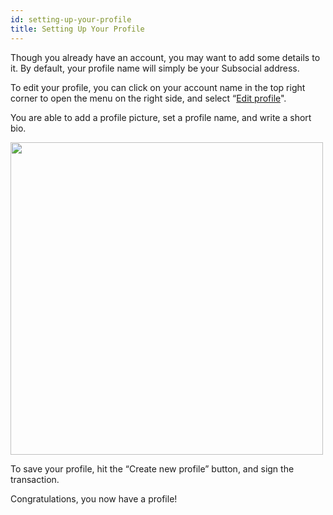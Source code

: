 ```yaml
---
id: setting-up-your-profile
title: Setting Up Your Profile
---
```

Though you already have an account, you may want to add some details to it. By default, your profile name will simply be your Subsocial address.

To edit your profile, you can click on your account name in the top right corner to open the menu on the right side, and select “[Edit profile](https://polkaverse.com/accounts/edit)".

You are able to add a profile picture, set a profile name, and write a short bio.

<img src="/img/getting-started-8.png" width="500" />

To save your profile, hit the “Create new profile” button, and sign the transaction.

Congratulations, you now have a profile!
